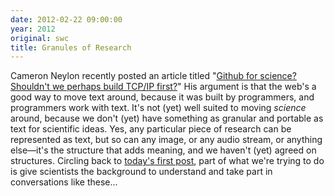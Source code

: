 ```yaml
---
date: 2012-02-22 09:00:00
year: 2012
original: swc
title: Granules of Research
---
```

<p>Cameron Neylon recently posted an article titled "<a href="http://cameronneylon.net/blog/github-for-science-shouldn%E2%80%99t-we-perhaps-build-tcpip-first/">Github for science? Shouldn't we perhaps build TCP/IP first?</a>" His argument is that the web's a good way to move text around, because it was built by programmers, and programmers work with text. It's not (yet) well suited to moving <em>science</em> around, because we don't (yet) have something as granular and portable as text for scientific ideas. Yes, any particular piece of research can be represented as text, but so can any image, or any audio stream, or anything else&mdash;it's the structure that adds meaning, and we haven't (yet) agreed on structures. Circling back to <a href="{{site.baseurl}}/blog/2012/02/what-deep-thoughts-look-like.html">today's first post</a>, part of what we're trying to do is give scientists the background to understand and take part in conversations like these...</p>
